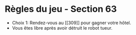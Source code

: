 # Règles du jeu - Section 63

- Choix 1: Rendez-vous au [[309]] pour gagner votre hôtel.
- Vous êtes libre après avoir détruit le robot tueur.